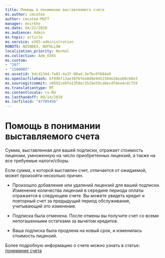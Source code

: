 ```yaml
---
title: Помощь в понимании выставляемого счета
ms.author: cmcatee
author: cmcatee-MSFT
manager: mnirkhe
ms.date: 04/21/2020
ms.audience: Admin
ms.topic: article
ms.service: o365-administration
ROBOTS: NOINDEX, NOFOLLOW
localization_priority: Normal
ms.collection: Adm_O365
ms.custom:
- "267"
- "1500005"
ms.assetid: bdcd1344-7a01-4a3f-90ad-3e7bc0f684a9
ms.openlocfilehash: bf09bf13ae38f6fee0d8e9451504e26ea68c68e3
ms.sourcegitcommit: c6692ce0fa1358ec3529e59ca0ecdfdea4cdc759
ms.translationtype: MT
ms.contentlocale: ru-RU
ms.lasthandoff: 09/14/2020
ms.locfileid: "47705456"
---
```

# <a name="help-understanding-your-bill"></a>Помощь в понимании выставляемого счета

Сумма, выставленная для вашей подписки, отражает стоимость лицензии, умноженную на число приобретенных лицензий, а также на все требуемые налоги/сборы.
  
Если сумма, к которой выставлен счет, отличается от ожидаемой, может произойти несколько причин.
  
- Произошло добавление или удалений лицензий для вашей подписки. Изменение количества лицензий в середине периода оплаты отражается в следующем счете. Вы можете увидеть кредит и повторный счет за предыдущий период обслуживания, учитывающий это изменение.

- Подписка была отменена. После отмены вы получите счет со всеми непогашенными остатками за вычетом кредитов.

- Ваша подписка была продлена на новый срок, и изменилась стоимость лицензий.

Более подробную информацию о счете можно узнать в статье: [понимание счета](https://docs.microsoft.com/microsoft-365/commerce/billing-and-payments/understand-your-invoice2)